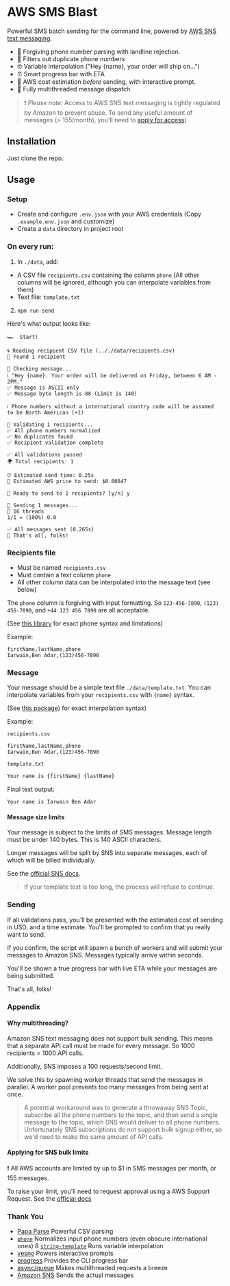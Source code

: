 # AWS SMS Blast

Powerful SMS batch sending for the command line, powered by [AWS SNS text messaging](https://docs.aws.amazon.com/sns/latest/dg/sms_publish-to-phone.html).


* 🤗 Forgiving phone number parsing with landline rejection.
* 🤖 Filters out duplicate phone numbers
* 🤓 Variable interpolation ("Hey {name}, your order will ship on...")
* ⏰ Smart progress bar with ETA
* 🤑 AWS cost estimation _before_ sending, with interactive prompt.
* 🚀 Fully multithreaded message dispatch

> ❗️ *Please note:* Access to AWS SNS text messaging is tightly regulated by Amazon to prevent abuse. To send any useful amount of messages (> 155/month), you'll need to [apply for access](https://docs.aws.amazon.com/sns/latest/dg/channels-sms-awssupport-spend-threshold.html))

## Installation

Just clone the repo.

## Usage

### Setup
  * Create and configure `.env.json` with your AWS credentials (Copy `.example.env.json` and customize)
  * Create a `data` directory in project root

### On every run:
1. In `./data`, add:
  * A CSV file `recipients.csv` containing the column `phone` (All other columns will be ignored, although you can interpolate variables from them)
  * Text file: `template.txt` 
2. `npm run send`

Here's what output looks like:

```
🏎  Start!

🌀 Reading recipient CSV file (.././data/recipients.csv)
📂 Found 1 recipient

🔬 Checking message...
ℹ️ "Hey {name}. Your order will be delivered on Friday, between 6 AM - 2PM."
✅ Message is ASCII only
✅ Message byte length is 88 (Limit is 140)

ℹ️ Phone numbers without a international country code will be assumed to be North American (+1)

🔬 Validating 1 recipients...
✅ All phone numbers normalized
✅ No duplicates found
✅ Recipient validation complete

✅ All validations passed
🌍 Total recipients: 1

⏰ Estimated send time: 0.25s
💸 Estimated AWS price to send: $0.00847

🚀 Ready to send to 1 recipients? [y/n] y

🚀 Sending 1 messages...
🧵 16 threads
1/1 = (100%) 0.0

✅ All messages sent (0.265s)
🌙 That's all, folks!
```

### Recipients file

* Must be named `recipients.csv`
* Must contain a text column `phone`
* All other column data can be interpolated into the message text (see below)

The `phone` column is forgiving with input formatting. So `123-456-7890`, `(123) 456-7890`, and `+44 123 456 7890` are all acceptable.

(See [this library](https://www.npmjs.com/package/phone) for exact phone syntax and limitations)

Example:
```csv
firstName,lastName,phone
Iarwain,Ben Adar,(123)456-7890
```


### Message 

Your message should be a simple text file `./data/template.txt`.
You can interpolate variables from your `recipients.csv` with `{name}` syntax.

(See [this package](https://www.npmjs.com/package/string-template)) for exact interpolation syntax)

Example:

`recipients.csv`
```csv
firstName,lastName,phone
Iarwain,Ben Adar,(123)456-7890
```

`template.txt`
```txt
Your name is {firstName} {lastName}
```

Final text output:
```text
Your name is Iarwain Ben Adar
```


#### Message size limits

Your message is subject to the limits of SMS messages.
Message length must be under 140 bytes. This is 140 ASCII characters.

Longer messages will be split by SNS into separate messages, each of which will be billed individually.

See the [official SNS docs](https://docs.aws.amazon.com/sns/latest/dg/sms_publish-to-phone.html).

> If your template text is too long, the process will refuse to continue.

### Sending

If all validations pass, you'll be presented with the estimated cost of sending in USD, and a time estimate. You'll be prompted to confirm that yu really want to send.

If you confirm, the script will spawn a bunch of workers and will submit your messages to Amazon SNS. Messages typically arrive within seconds.

You'll be shown a true progress bar with live ETA while your messages are being submitted.

That's all, folks!

### Appendix

#### Why multithreading?

Amazon SNS text messaging does not support bulk sending. This means that a separate API call must be made for every message. So 1000 recipients = 1000 API calls.

Additionally, SNS imposes a 100 requests/second limit.

We solve this by spawning worker threads that send the messages in parallel. A worker pool prevents too many messages from being sent at once.

> A potential workaround was to generate a throwaway SNS Topic, subscribe all the phone numbers to the topic, and then send a single message to the topic, which SNS would deliver to all phone numbers. Unfortunately SNS subscriptions do not support bulk signup either, so we'd need to make the same amount of API calls. 

#### Applying for SNS bulk limits

❗️ All AWS accounts are limited by up to $1 in SMS messages per month, or 155 messages.

To raise your limit, you'll need to request approval using a AWS Support Request. See the [official docs](https://docs.aws.amazon.com/sns/latest/dg/channels-sms-awssupport-spend-threshold.html)

### Thank You

* [Papa Parse](https://github.com/mholt/PapaParse) Powerful CSV parsing
* [`phone`](https://www.npmjs.com/package/phone) Normalizes input phone numbers (even obscure international ones)
8 [`string-template`](https://www.npmjs.com/package/string-template) Runs variable interpolation
* [yesno](https://www.npmjs.com/package/yesno) Powers interactive prompts
* [progress](https://www.npmjs.com/package/progress) Provides the CLI progress bar
* [async/queue](https://www.npmjs.com/package/async) Makes multithreaded requests a breeze
* [Amazon SNS](https://docs.aws.amazon.com/sns/latest/dg/sms_publish-to-phone.html) Sends the actual messages
